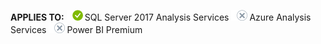 **APPLIES TO:** ![yes](media/yes.png)SQL Server 2017 Analysis Services ![no](media/no.png)Azure Analysis Services ![no](media/no.png)Power BI Premium